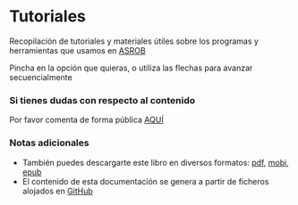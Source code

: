 # Tutoriales

Recopilación de tutoriales y materiales útiles sobre los programas y herramientas que usamos en [ASROB](http://asrob.uc3m.es)

Pincha en la opción que quieras, o utiliza las flechas para avanzar secuencialmente

### Si tienes dudas con respecto al contenido

Por favor comenta de forma pública [AQUÍ](https://github.com/asrob-uc3m/tutoriales/issues/new)

### Notas adicionales

* También puedes descargarte este libro en diversos formatos: [pdf](https://legacy.gitbook.com/download/pdf/book/asrob-uc3m/tutoriales), [mobi](https://legacy.gitbook.com/download/mobi/book/asrob-uc3m/tutoriales), [epub](https://legacy.gitbook.com/download/epub/book/asrob-uc3m/tutoriales)
* El contenido de esta documentación se genera a partir de ficheros alojados en [GitHub](https://github.com/asrob-uc3m/tutoriales)
